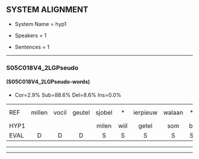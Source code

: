 
## SYSTEM ALIGNMENT

- System Name = hyp1

- Speakers = 1

- Sentences = 1

---

### S05C018V4_2LGPseudo

#### (S05C018V4_2LGPseudo-words)

- Cor=2.9%	Sub=88.6%	Del=8.6%	Ins=0.0%

|  |  |  |  |  |  |  |  |  |  |  |  |  |  |  |  |  |  |  |  |  |  |  |  |  |  |  |  |  |  |  |  |  |  |  |  |  |  |  |  |  |  |  |  |  |  |  |  |  |  |  |  |  |  |  |  |  |  |  |  |  |  |  |  |  |  |  |  |  |  |  |
|:--- |:---:|:---:|:---:|:---:|:---:|:---:|:---:|:---:|:---:|:---:|:---:|:---:|:---:|:---:|:---:|:---:|:---:|:---:|:---:|:---:|:---:|:---:|:---:|:---:|:---:|:---:|:---:|:---:|:---:|:---:|:---:|:---:|:---:|:---:|:---:|:---:|:---:|:---:|:---:|:---:|:---:|:---:|:---:|:---:|:---:|:---:|:---:|:---:|:---:|:---:|:---:|:---:|:---:|:---:|:---:|:---:|:---:|:---:|:---:|:---:|:---:|:---:|:---:|:---:|:---:|:---:|:---:|:---:|:---:|:---:|
| REF | millen | vocil | geutel | sjobel | * | ierpieuw | walaan | * | erke | haweel | * | saarweng | gevicht | eemde | bepoud | orstalk | * | veten | gefouw | vurpaand | * | nizung | fiewon | kneurem | * | * | vawaai | * | * | * | * | * | * | * | * | * | * | strellen | *(zwier) | zwieten | foetbans | * | oonste | muider | grijnken | schielstaug | * | * | * | * | prilsood | * | * | vloender | milste | veurder | kloeien | ulen | orponk | schodig | ijpo | * | menuur | * | * | * | spreikje | hiffreeuw | * | wooien |
| HYP1 |  |  |  | milen | wiil | getel | som | bi | i | er | pi | an | kan | ik | niet | ek | allween | alloue | ar | win | gewicht | eende | bea | paald | or | ta | houp | feten | gvo | v | tan | de | nemen | fiom | nren | kne | kner | me | vuil | w | el | trel | wie | ieren | voi | baten | ohta | n | der | rinken | sistou | r | ri | loender | mister | vleuter | kloeien | ulen |  |  |  | or | pank | undig | bi | p | menu | rejke | himfreuw | boed |
| EVAL | D | D | D | S | S | S | S | S | S | S | S | S | S | S | S | S | S | S | S | S | S | S | S | S | S | S | S | S | S | S | S | S | S | S | S | S | S | S | S | S | S | S | S | S | S | S | S | S | S | S | S | S | S | S | S | S |  |  | D | D | D | S | S | S | S | S | S | S | S | S |
---

---
